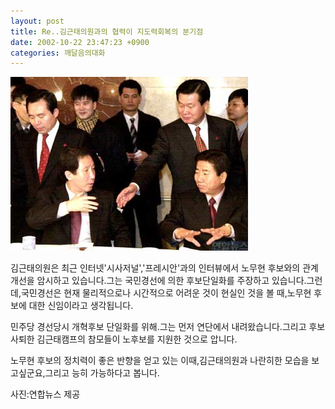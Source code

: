 ```yaml
---
layout: post
title: Re..김근태의원과의 협력이 지도력회복의 분기점
date: 2002-10-22 23:47:23 +0900
categories: 깨달음의대화
---
```

<img src="./files/attach/images/198/551/1035298043.jpg" border="0" alt="" />  
  
김근태의원은 최근 인터넷'시사저널','프레시안'과의 인터뷰에서 노무현 후보와의 관계개선을 암시하고 있습니다.그는 국민경선에 의한 후보단일화를 주장하고 있습니다.그런데,국민경선은 현재 물리적으로나 시간적으로 어려운 것이 현실인 것을 볼 때,노무현 후보에 대한 신임이라고 생각됩니다.
  
민주당 경선당시 개혁후보 단일화를 위해.그는 먼저 연단에서 내려왔습니다.그리고 후보사퇴한 김근태캠프의 참모들이 노후보를 지원한 것으로 압니다.
   
노무현 후보의 정치력이 좋은 반향을 얻고 있는 이때,김근태의원과 나란히한 모습을 보고싶군요,그리고 능히 가능하다고 봅니다.
  

  
사진:연합뉴스 제공